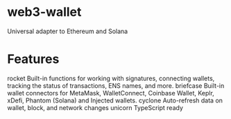 # web3-wallet
Universal adapter to Ethereum and Solana

# Features
rocket Built-in functions for working with signatures, connecting wallets, tracking the status of transactions, ENS names, and more.
briefcase Built-in wallet connectors for MetaMask, WalletConnect, Coinbase Wallet, Keplr, xDefi, Phantom (Solana) and Injected wallets.
cyclone Auto-refresh data on wallet, block, and network changes
unicorn TypeScript ready
